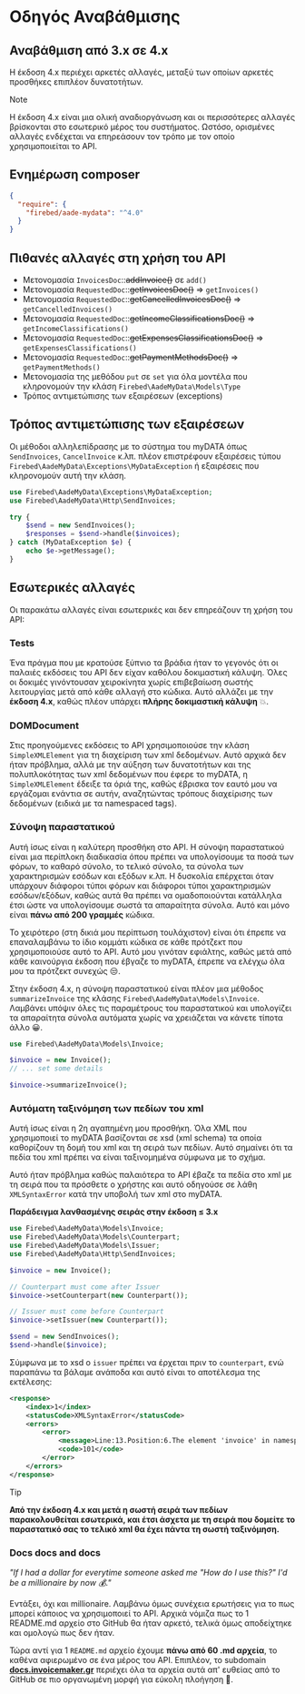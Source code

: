 # Οδηγός Αναβάθμισης

## Αναβάθμιση από 3.x σε 4.x

Η έκδοση 4.x περιέχει αρκετές αλλαγές, μεταξύ των οποίων αρκετές
προσθήκες επιπλέον δυνατοτήτων.

> [!NOTE]
> Η έκδοση 4.x είναι μια ολική αναδιοργάνωση και οι περισσότερες αλλαγές
> βρίσκονται στο εσωτερικό μέρος του συστήματος. Ωστόσο, ορισμένες αλλαγές
> ενδέχεται να επηρεάσουν τον τρόπο με τον οποίο χρησιμοποιείται το API.

## Ενημέρωση composer

```json
{
  "require": {
    "firebed/aade-mydata": "^4.0"
  }
}
```

## Πιθανές αλλαγές στη χρήση του API

- Μετονομασία `InvoicesDoc`::~~addInvoice()~~ σε `add()`
- Μετονομασία `RequestedDoc`::~~getInvoicesDoc()~~ => `getInvoices()`
- Μετονομασία `RequestedDoc`::~~getCancelledInvoicesDoc()~~ => `getCancelledInvoices()`
- Μετονομασία `RequestedDoc`::~~getIncomeClassificationsDoc()~~ => `getIncomeClassifications()`
- Μετονομασία `RequestedDoc`::~~getExpensesClassificationsDoc()~~ => `getExpensesClassifications()`
- Μετονομασία `RequestedDoc`::~~getPaymentMethodsDoc()~~ => `getPaymentMethods()`
- Μετονομασία της μεθόδου `put` σε `set` για όλα μοντέλα που κληρονομούν την κλάση `Firebed\AadeMyData\Models\Type`
- Τρόπος αντιμετώπισης των εξαιρέσεων (exceptions)

## Τρόπος αντιμετώπισης των εξαιρέσεων

Οι μέθοδοι αλληλεπίδρασης με το σύστημα του myDATA όπως `SendInvoices`, `CancelInvoice` κ.λπ. πλέον
επιστρέφουν εξαιρέσεις τύπου `Firebed\AadeMyData\Exceptions\MyDataException` ή εξαιρέσεις που
κληρονομούν αυτή την κλάση.

```php
use Firebed\AadeMyData\Exceptions\MyDataException;
use Firebed\AadeMyData\Http\SendInvoices;

try {
    $send = new SendInvoices();
    $responses = $send->handle($invoices);
} catch (MyDataException $e) {
    echo $e->getMessage();
}
```

## Εσωτερικές αλλαγές

Οι παρακάτω αλλαγές είναι εσωτερικές και δεν επηρεάζουν τη χρήση του API:

### Tests

Ένα πράγμα που με κρατούσε ξύπνιο τα βράδια ήταν το γεγονός ότι οι παλαιές εκδόσεις του API
δεν είχαν καθόλου δοκιμαστική κάλυψη. Όλες οι δοκιμές γινόντουσαν χειροκίνητα χωρίς
επιβεβαίωση σωστής λειτουργίας μετά από κάθε αλλαγή στο κώδικα. Αυτό αλλάζει με την
**έκδοση 4.x**, καθώς πλέον υπάρχει **πλήρης δοκιμαστική κάλυψη** 💥.

### DOMDocument

Στις προηγούμενες εκδόσεις το API χρησιμοποιούσε την κλάση `SimpleXMLElement`
για τη διαχείριση των xml δεδομένων. Αυτό αρχικά δεν ήταν πρόβλημα, αλλά με την αύξηση
των δυνατοτήτων και της πολυπλοκότητας των xml δεδομένων που έφερε το myDATA, η
`SimpleXMLElement` έδειξε τα όριά της, καθώς έβρισκα τον εαυτό μου να εργάζομαι ενάντια σε
αυτήν, αναζητώντας τρόπους διαχείρισης των δεδομένων (ειδικά με τα namespaced tags).

### Σύνοψη παραστατικού

Αυτή ίσως είναι η καλύτερη προσθήκη στο API. Η σύνοψη παραστατικού είναι μια περίπλοκη διαδικασία 
όπου πρέπει να υπολογίσουμε τα ποσά των φόρων, το καθαρό σύνολο, το τελικό σύνολο, τα σύνολα των
χαρακτηρισμών εσόδων και εξόδων κ.λπ. Η δυσκολία επέρχεται όταν υπάρχουν διάφοροι τύποι φόρων και
διάφοροι τύποι χαρακτηρισμών εσόδων/εξόδων, καθώς αυτά θα πρέπει να ομαδοποιούνται κατάλληλα έτσι
ώστε να υπολογίσουμε σωστά τα απαραίτητα σύνολα. Αυτό και μόνο είναι __πάνω από 200 γραμμές__ κώδικα.

Το χειρότερο (στη δικιά μου περίπτωση τουλάχιστον) είναι ότι έπρεπε να επαναλαμβάνω το ίδιο κομμάτι 
κώδικα σε κάθε πρότζεκτ που χρησιμοποιούσε αυτό το API. Αυτό μου γινόταν εφιάλτης, καθώς μετά από
κάθε καινούργια έκδοση που έβγαζε το myDATA, έπρεπε να ελέγχω όλα μου τα πρότζεκτ συνεχώς 😒.

Στην έκδοση 4.x, η σύνοψη παραστατικού είναι πλέον μια μέθοδος `summarizeInvoice` της κλάσης 
`Firebed\AadeMyData\Models\Invoice`. Λαμβάνει υπόψιν όλες τις παραμέτρους του παραστατικού
και υπολογίζει τα απαραίτητα σύνολα αυτόματα χωρίς να χρειάζεται να κάνετε τίποτα άλλο 😀.

```php
use Firebed\AadeMyData\Models\Invoice;

$invoice = new Invoice();
// ... set some details

$invoice->summarizeInvoice();
```

### Αυτόματη ταξινόμηση των πεδίων του xml

Αυτή ίσως είναι η 2η αγαπημένη μου προσθήκη. Όλα XML που χρησιμοποιεί το myDATA βασίζονται
σε xsd (xml schema) τα οποία καθορίζουν τη δομή του xml και τη σειρά των πεδίων. Αυτό σημαίνει
ότι τα πεδία του xml πρέπει να είναι ταξινομημένα σύμφωνα με το σχήμα. 

Αυτό ήταν πρόβλημα καθώς παλαιότερα το API έβαζε τα πεδία στο xml με τη σειρά που τα πρόσθετε ο χρήστης 
και αυτό οδηγούσε σε λάθη `XMLSyntaxError` κατά την υποβολή των xml στο myDATA.

**Παράδειγμα λανθασμένης σειράς στην έκδοση &le; 3.x**

```php
use Firebed\AadeMyData\Models\Invoice;
use Firebed\AadeMyData\Models\Counterpart;
use Firebed\AadeMyData\Models\Issuer;
use Firebed\AadeMyData\Http\SendInvoices;

$invoice = new Invoice();

// Counterpart must come after Issuer
$invoice->setCounterpart(new Counterpart());

// Issuer must come before Counterpart
$invoice->setIssuer(new Counterpart());

$send = new SendInvoices();
$send->handle($invoice);
```

Σύμφωνα με το xsd ο `issuer` πρέπει να έρχεται πριν το `counterpart`, ενώ παραπάνω τα βάλαμε ανάποδα και αυτό 
είναι το αποτέλεσμα της εκτέλεσης:

```xml
<response>
    <index>1</index>
    <statusCode>XMLSyntaxError</statusCode>
    <errors>
        <error>
            <message>Line:13.Position:6.The element 'invoice' in namespace 'http://www.aade.gr/myDATA/invoice/v1.0' has invalid child element 'issuer' in namespace 'http://www.aade.gr/myDATA/invoice/v1.0'. List of possible elements expected: 'invoiceHeader' in namespace 'http://www.aade.gr/myDATA/invoice/v1.0'.</message>
            <code>101</code>
        </error>
    </errors>
</response>
```

> [!TIP]
> **Από την έκδοση 4.x και μετά η σωστή σειρά των πεδίων παρακολουθείται εσωτερικά, και έτσι άσχετα με τη
> σειρά που δομείτε το παραστατικό σας το τελικό xml θα έχει πάντα τη σωστή ταξινόμηση.**

### Docs docs and docs

*"If I had a dollar for everytime someone asked me "How do I use this?" I'd be a millionaire by now 💰."*

Εντάξει, όχι και millionaire. Λαμβάνω όμως συνέχεια ερωτήσεις για το πως μπορεί κάποιος να χρησιμοποιεί
το API. Αρχικά νόμιζα πως το 1 README.md αρχείο στο GitHub θα ήταν αρκετό, τελικά όμως αποδείχτηκε και
ομολογώ πως δεν ήταν. 

Τώρα αντί για 1 `README.md` αρχείο έχουμε **πάνω από 60 .md αρχεία**, το καθένα αφιερωμένο σε ένα μέρος του API.
Επιπλέον, το subdomain [**docs.invoicemaker.gr**](https://docs.invoicemaker.gr) περιέχει όλα τα αρχεία αυτά απ' ευθείας 
από το GitHub σε πιο οργανωμένη μορφή για εύκολη πλοήγηση 🥳.